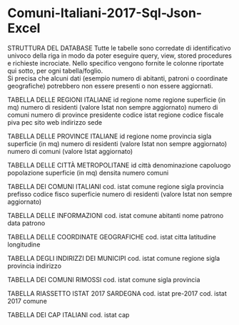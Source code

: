 # Comuni-Italiani-2017-Sql-Json-Excel

STRUTTURA DEL DATABASE 
Tutte le tabelle sono corredate di identificativo univoco della riga in modo da poter eseguire query, view, stored procedures e richieste incrociate. 
Nello specifico vengono fornite le colonne riportate qui sotto, per ogni tabella/foglio.  
Si precisa che alcuni dati (esempio numero di abitanti, patroni o coordinate geografiche) potrebbero non essere presenti o non essere aggiornati.  

TABELLA DELLE REGIONI ITALIANE 
id regione nome regione superficie (in mq) 
numero di residenti (valore Istat non sempre aggiornato) 
numero di comuni numero di province presidente codice istat regione codice fiscale piva pec sito web indirizzo sede 

TABELLA DELLE PROVINCE ITALIANE 
id regione nome provincia sigla superficie (in mq) numero di residenti (valore Istat non sempre aggiornato) 
numero di comuni (valore Istat aggiornato) 

TABELLA DELLE CITTÀ METROPOLITANE 
id città denominazione capoluogo popolazione superficie (in mq) densita numero comuni 

TABELLA DEI COMUNI ITALIANI 
cod. istat comune regione sigla provincia prefisso codice fisco superficie 
numero di residenti (valore Istat non sempre aggiornato) 

TABELLA DELLE INFORMAZIONI 
cod. istat comune abitanti nome patrono data patrono 

TABELLA DELLE COORDINATE GEOGRAFICHE 
cod. istat citta latitudine longitudine 

TABELLA DEGLI INDIRIZZI DEI MUNICIPI 
cod. istat comune regione sigla provincia indirizzo 

TABELLA DEI COMUNI RIMOSSI 
cod. istat comune sigla provincia 

TABELLA RIASSETTO ISTAT 2017 SARDEGNA 
cod. istat pre-2017 cod. istat 2017 comune 

TABELLA DEI CAP ITALIANI 
cod. istat cap
